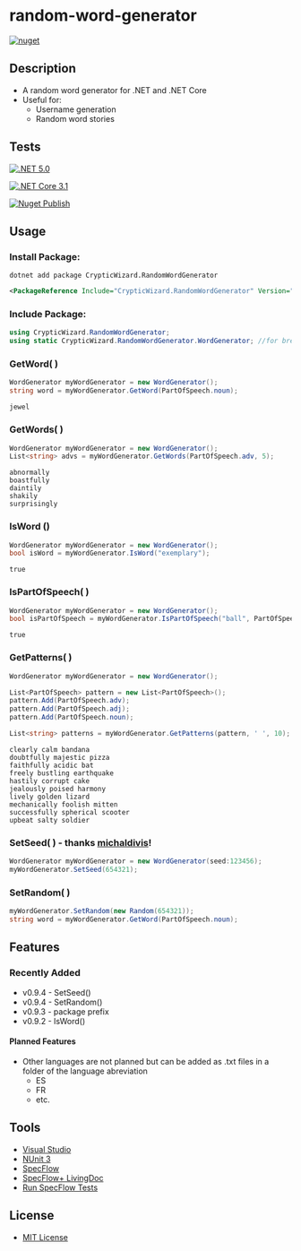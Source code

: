 # random-word-generator
[![nuget](https://img.shields.io/badge/nuget-v0.9.4-blue)](https://www.nuget.org/packages/CrypticWizard.RandomWordGenerator)
## Description
* A random word generator for .NET and .NET Core
* Useful for:
  * Username generation
  * Random word stories
## Tests
[![.NET 5.0](https://github.com/cryptic-wizard/random-word-generator/actions/workflows/dotnet.yml/badge.svg)](https://github.com/cryptic-wizard/random-word-generator/actions/workflows/dotnet.yml)

[![.NET Core 3.1](https://github.com/cryptic-wizard/random-word-generator/actions/workflows/dotnetcore.yml/badge.svg)](https://github.com/cryptic-wizard/random-word-generator/actions/workflows/dotnetcore.yml)

[![Nuget Publish](https://github.com/cryptic-wizard/random-word-generator/actions/workflows/nugetpublish.yml/badge.svg)](https://github.com/cryptic-wizard/random-word-generator/actions/workflows/nugetpublish.yml)

## Usage
### Install Package:
```Text
dotnet add package CrypticWizard.RandomWordGenerator
```
```xml
<PackageReference Include="CrypticWizard.RandomWordGenerator" Version="0.9.3"/>
```

### Include Package:
```C#
using CrypticWizard.RandomWordGenerator;
using static CrypticWizard.RandomWordGenerator.WordGenerator; //for brevity, not required
```

### GetWord( )
```C#
WordGenerator myWordGenerator = new WordGenerator();
string word = myWordGenerator.GetWord(PartOfSpeech.noun);
```
```Text
jewel
```

### GetWords( )
```C#
WordGenerator myWordGenerator = new WordGenerator();
List<string> advs = myWordGenerator.GetWords(PartOfSpeech.adv, 5);
```
```Text
abnormally
boastfully
daintily
shakily
surprisingly
```

### IsWord ()
```C#
WordGenerator myWordGenerator = new WordGenerator();
bool isWord = myWordGenerator.IsWord("exemplary");
```
```Text
true
```

### IsPartOfSpeech( )
```C#
WordGenerator myWordGenerator = new WordGenerator();
bool isPartOfSpeech = myWordGenerator.IsPartOfSpeech("ball", PartOfSpeech.noun);
```
```Text
true
```

### GetPatterns( )
```C#
WordGenerator myWordGenerator = new WordGenerator();

List<PartOfSpeech> pattern = new List<PartOfSpeech>();
pattern.Add(PartOfSpeech.adv);
pattern.Add(PartOfSpeech.adj);
pattern.Add(PartOfSpeech.noun);

List<string> patterns = myWordGenerator.GetPatterns(pattern, ' ', 10);
```
```Text
clearly calm bandana
doubtfully majestic pizza
faithfully acidic bat
freely bustling earthquake
hastily corrupt cake
jealously poised harmony
lively golden lizard
mechanically foolish mitten
successfully spherical scooter
upbeat salty soldier
```

### SetSeed( ) - thanks [michaldivis](https://github.com/cryptic-wizard/random-word-generator/pull/27)!
```C#
WordGenerator myWordGenerator = new WordGenerator(seed:123456);
myWordGenerator.SetSeed(654321);
```

### SetRandom( )
```C#
myWordGenerator.SetRandom(new Random(654321));
string word = myWordGenerator.GetWord(PartOfSpeech.noun);
```

## Features
### Recently Added
* v0.9.4 - SetSeed()
* v0.9.4 - SetRandom()
* v0.9.3 - package prefix
* v0.9.2 - IsWord()
#### Planned Features
* Other languages are not planned but can be added as .txt files in a folder of the language abreviation
  * ES
  * FR
  * etc.

## Tools
* [Visual Studio](https://visualstudio.microsoft.com/vs/)
* [NUnit 3](https://nunit.org/)
* [SpecFlow](https://specflow.org/tools/specflow/)
* [SpecFlow+ LivingDoc](https://specflow.org/tools/living-doc/)
* [Run SpecFlow Tests](https://github.com/marketplace/actions/run-specflow-tests)
## License
* [MIT License](https://github.com/cryptic-wizard/random-word-generator/blob/main/LICENSE.md)

